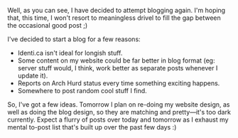 Well, as you can see, I have decided to attempt blogging again. I'm hoping that, this time, I won't resort to meaningless drivel to fill the gap between the occasional good post ;)

I've decided to start a blog for a few reasons:

 * Identi.ca isn't ideal for longish stuff.
 * Some content on my website could be far better in blog format (eg: server stuff would, I think, work better as separate posts whenever I update it).
 * Reports on Arch Hurd status every time something exciting happens.
 * Somewhere to post random cool stuff I find.

So, I've got a few ideas. Tomorrow I plan on re-doing my website design, as well as doing the blog design, so they are matching and pretty—it's too dark currently. Expect a flurry of posts over today and tomorrow as I exhaust my mental to-post list that's built up over the past few days :)
